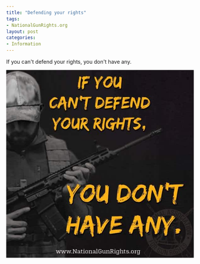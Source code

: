 ```yaml
---
title: "Defending your rights"
tags:
- NationalGunRights.org
layout: post
categories:
- Information
---
```


If you can't defend your rights, you don't have any.

![Defending your rights](/assets/img/20150519-defending-your-rights.jpg)
